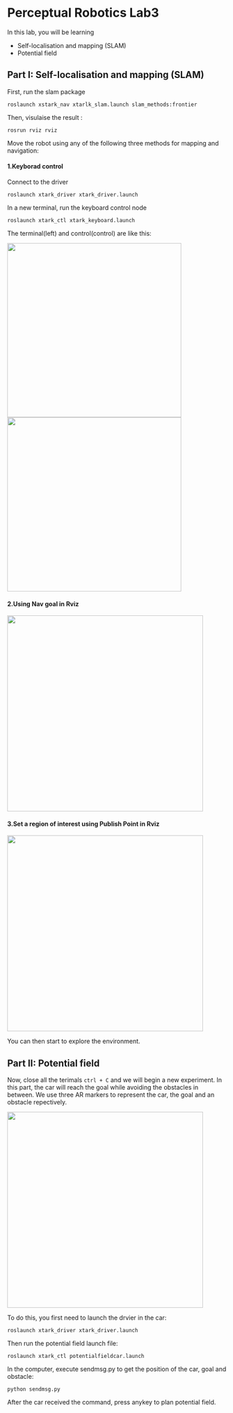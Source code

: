 # Perceptual Robotics Lab3
In this lab, you will be learning 

* Self-localisation and mapping (SLAM)
* Potential field

## Part I: Self-localisation and mapping (SLAM)

First, run the slam package

```roslaunch xstark_nav xtarlk_slam.launch slam_methods:frontier```

Then, visulaise the result :

```rosrun rviz rviz```

Move the robot using any of the following three methods for mapping and navigation:

#### 1.Keyborad control

Connect to the driver

```roslaunch xtark_driver xtark_driver.launch```

In a new terminal, run the keyboard control node

```roslaunch xtark_ctl xtark_keyboard.launch```

The terminal(left) and control(control) are like this:

<img src="https://github.com/romi-lab/perceptual-robotics-lab3/blob/main/pictures/keyboard_terminal.png" width="400" alt=""> <img src="https://github.com/romi-lab/perceptual-robotics-lab3/blob/main/pictures/keyboard.png" width="400" alt=""> 

#### 2.Using Nav goal in Rviz

<img src="https://github.com/romi-lab/perceptual-robotics-lab3/blob/main/pictures/nav_goal.png" width="450" alt="">

#### 3.Set a region of interest using Publish Point in Rviz

<img src="https://github.com/romi-lab/perceptual-robotics-lab3/blob/main/pictures/publish_point.png" width="450" alt="">

You can then start to explore the environment. 


## Part II: Potential field

Now, close all the terimals ```ctrl + C``` and we will begin a new experiment. In this part, the car will reach the goal while avoiding the obstacles in between.
We use three AR markers to represent the car, the goal and an obstacle repectively.

<img src="https://github.com/romi-lab/perceptual-robotics-lab3/blob/main/pictures/pf_setup.jpg" width="450" alt="">

To do this, you first need to launch the drvier in the car:

```roslaunch xtark_driver xtark_driver.launch```

Then run the potential field launch file:

```roslaunch xtark_ctl potentialfieldcar.launch```

In the computer, execute sendmsg.py to get the position of the car, goal and obstacle:

```python sendmsg.py```

After the car received the command, press anykey to plan potential field.
